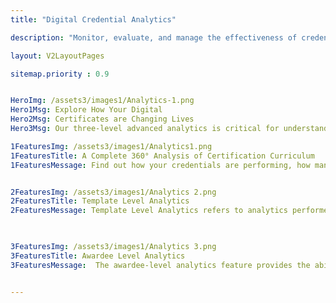 ```yaml
---
title: "Digital Credential Analytics"

description: "Monitor, evaluate, and manage the effectiveness of credentialing by our badge analytics"

layout: V2LayoutPages

sitemap.priority : 0.9


HeroImg: /assets3/images1/Analytics-1.png
Hero1Msg: Explore How Your Digital 
Hero2Msg: Certificates are Changing Lives
Hero3Msg: Our three-level advanced analytics is critical for understanding and measuring the performance of your credentialing program and how your awardees are engaging with the program.

1FeaturesImg: /assets3/images1/Analytics1.png
1FeaturesTitle: A Complete 360° Analysis of Certification Curriculum
1FeaturesMessage: Find out how your credentials are performing, how many you have awarded, the number of templates created, and who has checked your credentials and opened the mail or downloaded the certificate/badge. Our three-level analytics offers you insights that might also help you plan effective organizational activities. 


2FeaturesImg: /assets3/images1/Analytics 2.png
2FeaturesTitle: Template Level Analytics
2FeaturesMessage: Template Level Analytics refers to analytics performed at the credential template level. This allows for a better perception of how your awardees interact with the specific course, program, or event. It enables you to witness how many templates are transferred to other devices, how easy you have made the lives of your students, and the reflected outcome i.e. growing number of students and higher engagement with the certificates.


                   
3FeaturesImg: /assets3/images1/Analytics 3.png
3FeaturesTitle: Awardee Level Analytics
3FeaturesMessage:  The awardee-level analytics feature provides the ability to view and analyze data at your awardee level. It unlocks essential information such as the length of the course, the skills and knowledge users have acquired, and the learning outcomes of the program. Keep guesswork aside and obtain solid evidence. 


---
```

